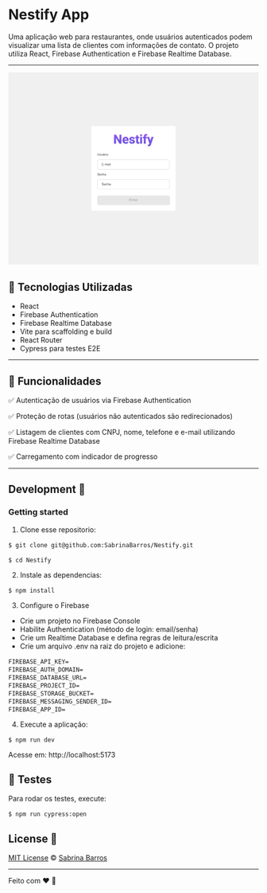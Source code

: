 # Nestify App

Uma aplicação web para restaurantes, onde usuários autenticados podem visualizar uma lista de clientes com informações de contato. O projeto utiliza React, Firebase Authentication e Firebase Realtime Database.

<hr>

![Login.](loginView.png)

## 🚀 Tecnologias Utilizadas

- React
- Firebase Authentication
- Firebase Realtime Database
- Vite para scaffolding e build
- React Router
- Cypress para testes E2E

<hr>

## 📌 Funcionalidades

✅ Autenticação de usuários via Firebase Authentication

✅ Proteção de rotas (usuários não autenticados são redirecionados)

✅ Listagem de clientes com CNPJ, nome, telefone e e-mail utilizando Firebase Realtime Database

✅ Carregamento com indicador de progresso

<hr>


## Development 🔧

### Getting started

1. Clone esse repositorio:

```shell
$ git clone git@github.com:SabrinaBarros/Nestify.git
```

```shell
$ cd Nestify
```

2. Instale as dependencias:

```shell
$ npm install
```

3. Configure o Firebase

- Crie um projeto no Firebase Console
- Habilite Authentication (método de login: email/senha)
- Crie um Realtime Database e defina regras de leitura/escrita
- Crie um arquivo .env na raiz do projeto e adicione:

```
FIREBASE_API_KEY=
FIREBASE_AUTH_DOMAIN=
FIREBASE_DATABASE_URL=
FIREBASE_PROJECT_ID=
FIREBASE_STORAGE_BUCKET=
FIREBASE_MESSAGING_SENDER_ID=
FIREBASE_APP_ID=
```

4. Execute a aplicação:

```shell
$ npm run dev
```
Acesse em: http://localhost:5173

## 🧪 Testes

Para rodar os testes, execute:

```
$ npm run cypress:open
```

## License 📃

[MIT License](./LICENSE) © [Sabrina Barros](https://github.com/SabrinaBarros)

<hr>

Feito com ❤️ 🚀